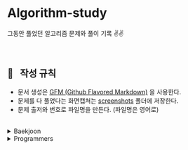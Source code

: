 # Algorithm-study
그동안 풀었던 알고리즘 문제와 풀이 기록 ✌️✌️

<br/>

## 📌 &nbsp; 작성 규칙

- 문서 생성은 [GFM (Github Flavored Markdown)](https://help.github.com/en/github/writing-on-github) 을 사용한다.
- 문제를 다 풀었다는 화면캡쳐는 [screenshots](https://github.com/ChoiEunji0114/Algorithm-study/tree/master/posts/screenshots) 폴더에 저장한다. 
- 문제 출저와 번호로 파일명을 만든다. (파일명은 영어로)

<br/>

<details>
  <summary> Baekjoon </summary>
 
 <br/>
 
- [2178: 미로탐색](https://github.com/ChoiEunji0114/Algorithm-study/blob/master/posts/boj-2178.md)
- [2667: 단지번호 붙이기](https://github.com/ChoiEunji0114/Algorithm-study/blob/master/posts/boj-2667.md)
- [7576: 토마토](https://github.com/ChoiEunji0114/Algorithm-study/blob/master/posts/boj-7576.md)
- [1260: DFS와 BFS](https://github.com/ChoiEunji0114/Algorithm-study/blob/master/posts/boj-1260.md)
- [1697: 숨바꼭질](https://github.com/ChoiEunji0114/Algorithm-study/blob/master/posts/boj-1697.md)
- [1463: 1로 만들기](https://github.com/ChoiEunji0114/Algorithm-study/blob/master/posts/boj-1463.md)
- [9095: 1 2 3 더하기](https://github.com/ChoiEunji0114/Algorithm-study/blob/master/posts/boj-9095.md)
- [1003: 피보나치 함수](https://github.com/ChoiEunji0114/Algorithm-study/blob/master/posts/boj-1003.md)
- [2579: 계단 오르기](https://github.com/ChoiEunji0114/Algorithm-study/blob/master/posts/boj-2579.md)
- [1149: RGB거리](https://github.com/ChoiEunji0114/Algorithm-study/blob/master/posts/boj-1149.md)
- [1012: 유기농 배추](https://github.com/ChoiEunji0114/Algorithm-study/blob/master/posts/boj-1012.md)
- [11403: 경로 찾기](https://github.com/ChoiEunji0114/Algorithm-study/blob/master/posts/boj-11403.md)
- [11724: 연결 요소의 개수](https://github.com/ChoiEunji0114/Algorithm-study/blob/master/posts/boj-11724.md)
- [2583: 영역 구하기](https://github.com/ChoiEunji0114/Algorithm-study/blob/master/posts/boj-2583.md)
- [2468: 안전 영역](https://github.com/ChoiEunji0114/Algorithm-study/blob/master/posts/boj-2468.md)
- [7562: 나이트의 이동](https://github.com/ChoiEunji0114/Algorithm-study/blob/master/posts/boj-7562.md)
- [10026: 적록색약](https://github.com/ChoiEunji0114/Algorithm-study/blob/master/posts/boj-10026.md)
- [1389: 케빈 베이컨의 6단계 법칙](https://github.com/ChoiEunji0114/Algorithm-study/blob/master/posts/boj-1389.md)
- [2644: 촌수계산](https://github.com/ChoiEunji0114/Algorithm-study/blob/master/posts/boj-2644.md)
- [1987: 알파벳](https://github.com/ChoiEunji0114/Algorithm-study/blob/master/posts/boj-1987.md)
- [2206: 벽 부수고 이동하기](https://github.com/ChoiEunji0114/Algorithm-study/blob/master/posts/boj-2206.md)
- [2573: 빙산](https://github.com/ChoiEunji0114/Algorithm-study/blob/master/posts/boj-2573.md)
- [2146: 다리 만들기](https://github.com/ChoiEunji0114/Algorithm-study/blob/master/posts/boj-2146.md)
- [2309: 일곱 난쟁이](https://github.com/ChoiEunji0114/Algorithm-study/blob/master/posts/boj-2309.md)
- [14501: 퇴사](https://github.com/ChoiEunji0114/Algorithm-study/blob/master/posts/boj-14501.md)
- [9466: 텀 프로젝트](https://github.com/ChoiEunji0114/Algorithm-study/blob/master/posts/boj-9466.md)
- [14502: 연구소](https://github.com/ChoiEunji0114/Algorithm-study/blob/master/posts/boj-14502.md)
- [1929: 소수 구하기](https://github.com/ChoiEunji0114/Algorithm-study/blob/master/posts/boj-1929.md)
- [11399: ATM](https://github.com/ChoiEunji0114/Algorithm-study/blob/master/posts/boj-11399.md)
- [11047: 동전0](https://github.com/ChoiEunji0114/Algorithm-study/blob/master/posts/boj-11047.md)
- [1931: 회의실배정](https://github.com/ChoiEunji0114/Algorithm-study/blob/master/posts/boj-1931.md)
- [5585: 거스름돈](https://github.com/ChoiEunji0114/Algorithm-study/blob/master/posts/boj-5585.md)
- [2217: 로프](https://github.com/ChoiEunji0114/Algorithm-study/blob/master/posts/boj-2217.md)
- [1932: 정수 삼각형](https://github.com/ChoiEunji0114/Algorithm-study/blob/master/posts/boj-1932.md)
- [2156: 포도주 시식](https://github.com/ChoiEunji0114/Algorithm-study/blob/master/posts/boj-2156.md)
- [1912: 연속합](https://github.com/ChoiEunji0114/Algorithm-study/blob/master/posts/boj-1912.md)
- [11559: Puyo puyo](https://github.com/ChoiEunji0114/Algorithm-study/blob/master/posts/boj-11559.md)
- [1182: 부분 수열의 합](https://github.com/ChoiEunji0114/Algorithm-study/blob/master/posts/boj-1182.md)
- [2606 : 바이러스](https://github.com/ChoiEunji0114/Algorithm-study/blob/master/posts/boj-2606.md)
- [4963 : 섬의 개수](https://github.com/ChoiEunji0114/Algorithm-study/blob/master/posts/boj-4963.md)
- [2748 : 피보나치 수 2](https://github.com/choidam/Algorithm-study/blob/master/posts/boj-2748.md)
- [11053 : 가장 긴 증가하는 부분 수열](https://github.com/choidam/Algorithm-study/blob/master/posts/boj-11053.md)
- [1753 : 최단경로](https://github.com/choidam/Algorithm-study/blob/master/posts/boj-1753.md)
- [1916 : 최소비용 구하기](https://github.com/choidam/Algorithm-study/blob/master/posts/boj-1916.md)
- [10870 : 피보나치수 5](https://github.com/choidam/Algorithm-study/blob/master/posts/boj-10870.md)
- [11725 : 트리의 부모 찾기](https://github.com/choidam/Algorithm-study/blob/master/posts/boj-11725.md)
- [3055 : 탈출](https://github.com/choidam/Algorithm-study/blob/master/posts/boj-3055.md)
- [2589 : 보물섬](https://github.com/choidam/Algorithm-study/blob/master/posts/boj-2589.md)
- [2839 : 설탕 배달](https://github.com/choidam/Algorithm-study/blob/master/posts/boj-2839.md)
- [16236 : 아기 상어](https://github.com/choidam/Algorithm-study/blob/master/posts/boj-16236.md)
- [11052 : 카드 구매하기](https://github.com/choidam/Algorithm-study/blob/master/posts/boj-11052.md)
- [2798 : 블랙잭](https://github.com/choidam/Algorithm-study/blob/master/posts/boj-2798.md)
- [1937 : 욕심쟁이 판다](https://github.com/choidam/Algorithm-study/blob/master/posts/boj-1937.md)
- [2231 : 분해합](https://github.com/choidam/Algorithm-study/blob/master/posts/boj-2231.md)
- [10451 : 순열 사이클](https://github.com/choidam/Algorithm-study/blob/master/posts/boj-10451.md)
- [13460 : 구슬 탈출2](https://github.com/choidam/Algorithm-study/blob/master/posts/boj-13460.md)
- [1541 : 잃어버린 괄호](https://github.com/choidam/Algorithm-study/blob/master/posts/boj-1541.md)

</details>

<details>
  <summary> Programmers </summary>
 
 <br/>
 
- [가운데 글자 가져오기](https://github.com/ChoiEunji0114/Algorithm-study/blob/master/posts/programmers_12903.md)
- [완주하지 못한 선수](https://github.com/ChoiEunji0114/Algorithm-study/blob/master/posts/programmers_42576.md)
- [두 정수 사이의 합](https://github.com/ChoiEunji0114/Algorithm-study/blob/master/posts/programmers_12912.md)
- [모의고사](https://github.com/ChoiEunji0114/Algorithm-study/blob/master/posts/programmers_42840.md)
- [2016년](https://github.com/ChoiEunji0114/Algorithm-study/blob/master/posts/programmers_12901.md)
- [k번째수](https://github.com/ChoiEunji0114/Algorithm-study/blob/master/posts/programmers_42748.md)
- [서울에서 김서방 찾기](https://github.com/ChoiEunji0114/Algorithm-study/blob/master/posts/programmers_12919.md)
- [체육복](https://github.com/ChoiEunji0114/Algorithm-study/blob/master/posts/programmers_42862.md)
- [수박수박수박수박수?](https://github.com/ChoiEunji0114/Algorithm-study/blob/master/posts/programmers_12922.md)
- [문자열을 정수로](https://github.com/ChoiEunji0114/Algorithm-study/blob/master/posts/programmers_12925.md)
- [2020 카카오공채 문자열 압축](https://github.com/ChoiEunji0114/Algorithm-study/blob/master/posts/programmers_60057.md)
- [2018 kakao blind recruiment 1차 비밀지도](https://github.com/ChoiEunji0114/Algorithm-study/blob/master/posts/programmers_17681.md)
- [2018 kakao blind recruiment 1차 다트게임](https://github.com/ChoiEunji0114/Algorithm-study/blob/master/posts/programmers_17682.md)
- [2019 kakao blind recruiment 실패율](https://github.com/ChoiEunji0114/Algorithm-study/blob/master/posts/programmers_42889.md)
- [서머코딩/윈터코딩(~2018) 예산](https://github.com/ChoiEunji0114/Algorithm-study/blob/master/posts/programmers_42889.md)
- [기능개발](https://github.com/ChoiEunji0114/Algorithm-study/blob/master/posts/programmers_42586.md)
- [프린터](https://github.com/ChoiEunji0114/Algorithm-study/blob/master/posts/programmers_42587.md)
- [탑](https://github.com/ChoiEunji0114/Algorithm-study/blob/master/posts/programmers_42588.md)
- [주식가격](https://github.com/ChoiEunji0114/Algorithm-study/blob/master/posts/programmers_42584.md)
- [전화번호 목록](https://github.com/ChoiEunji0114/Algorithm-study/blob/master/posts/programmers_42577.md)
- [최댓값과 최솟값](https://github.com/ChoiEunji0114/Algorithm-study/blob/master/posts/programmers_12939.md)
- [H index](https://github.com/ChoiEunji0114/Algorithm-study/blob/master/posts/programmers_42747.md)
- [124 나라의 숫자](https://github.com/ChoiEunji0114/Algorithm-study/blob/master/posts/programmers_12899.md)
- [가장 큰 수](https://github.com/ChoiEunji0114/Algorithm-study/blob/master/posts/programmers_42746.md)
- [타겟 넘버](https://github.com/ChoiEunji0114/Algorithm-study/blob/master/posts/programmers_43165.md)
- [카펫](https://github.com/ChoiEunji0114/Algorithm-study/blob/master/posts/programmers_42842.md)
- [다음 큰 숫자](https://github.com/ChoiEunji0114/Algorithm-study/blob/master/posts/programmers_12911.md)
- [서머코딩/윈터코딩(~2018) 스킬트리](https://github.com/ChoiEunji0114/Algorithm-study/blob/master/posts/programmers_49993.md)
- [숫자의 표현](https://github.com/ChoiEunji0114/Algorithm-study/blob/master/posts/programmers_12924.md)
- [땅 따먹기](https://github.com/ChoiEunji0114/Algorithm-study/blob/master/posts/programmers_12913.md)
- [위장](https://github.com/ChoiEunji0114/Algorithm-study/blob/master/posts/programmers_42578.md)
- [큰 수 만들기](https://github.com/ChoiEunji0114/Algorithm-study/blob/master/posts/programmers_42883.md)
- [JadenCase 문자열 만들기](https://github.com/ChoiEunji0114/Algorithm-study/blob/master/posts/programmers_12951.md)
- [2017 카카오예선 카카오프렌즈 컬러링북](https://github.com/ChoiEunji0114/Algorithm-study/blob/master/posts/programmers_1829.md)
- [소수 찾기](https://github.com/ChoiEunji0114/Algorithm-study/blob/master/posts/programmers_42839.md)
- [서머코딩/윈터코딩(2019) 멀쩡한 사각형](https://github.com/ChoiEunji0114/Algorithm-study/blob/master/posts/programmers_62048.md)
- [N개의 최소공배수](https://github.com/ChoiEunji0114/Algorithm-study/blob/master/posts/programmers_12953.md)
- [올바른 괄호](https://github.com/ChoiEunji0114/Algorithm-study/blob/master/posts/programmers_12909.md)
- [행렬의 곱셈](https://github.com/ChoiEunji0114/Algorithm-study/blob/master/posts/programmers_12949.md)
- [더 맵게](https://github.com/ChoiEunji0114/Algorithm-study/blob/master/posts/programmers_42626.md)
- [구명보트](https://github.com/ChoiEunji0114/Algorithm-study/blob/master/posts/programmers_42885.md)
- [나누어 떨어지는 숫자 배열](https://github.com/ChoiEunji0114/Algorithm-study/blob/master/posts/programmers_12910.md)
- [같은숫자](https://github.com/ChoiEunji0114/Algorithm-study/blob/master/posts/programmers_12906.md)
- [2019 카카오 인턴십 : 크레인 인형뽑기 게임 ](https://github.com/ChoiEunji0114/Algorithm-study/blob/master/posts/programmers_64601.md)
- [하샤드 수 ](https://github.com/ChoiEunji0114/Algorithm-study/blob/master/posts/programmers_12947.md)
- [2020 카카오 인턴십 : 키패드 누르기 ](https://github.com/ChoiEunji0114/Algorithm-study/blob/master/posts/programmers_67256.md)
- [다리를 지나는 트럭 ](https://github.com/ChoiEunji0114/Algorithm-study/blob/master/posts/programmers_42583.md)
- [2017 팁스타운 : 짝지어 제거하기](https://github.com/ChoiEunji0114/Algorithm-study/blob/master/posts/programmers_12973.md)
- [Summer/Winter Coding(~2018) : 점프와 순간 이동](https://github.com/ChoiEunji0114/Algorithm-study/blob/master/posts/programmers_12980.md)
- [Summer/Winter Coding(~2018) : 영어 끝말잇기 이동](https://github.com/ChoiEunji0114/Algorithm-study/blob/master/posts/programmers_12981.md)
- [Summer/Winter Coding(~2018) : 소수 만들기](https://github.com/choidam/Algorithm-study/blob/master/posts/programmers_12977.md)
- [2018 kakao blind recruiment : 뉴스 클러스팅](https://github.com/choidam/Algorithm-study/blob/master/posts/programmers_17677.md)
- [2019 kakao blind recruiment : 오픈채팅방](https://github.com/choidam/Algorithm-study/blob/master/posts/programmers_42888.md)
- [2017 팁스타운 : 예상 대진표](https://github.com/choidam/Algorithm-study/blob/master/posts/programmers_12985.md)
- [2018 kakao blind recruiment : 프렌즈 4블록](https://github.com/choidam/Algorithm-study/blob/master/posts/programmers_17679.md)
- [2018 kakao blind recruiment 3차 : 방금그곡](https://github.com/choidam/Algorithm-study/blob/master/posts/programmers_17683.md)
- [2018 kakao blind recruiment : 캐시](https://github.com/choidam/Algorithm-study/blob/master/posts/programmers_17680.md)
- [2018 kakao blind recruiment : 파일명 정렬](https://github.com/choidam/Algorithm-study/blob/master/posts/programmers_17686.md)
- [2018 kakao blind recruiment : 압축](https://github.com/choidam/Algorithm-study/blob/master/posts/programmers_17684.md)
- [2020 kakao blind recruiment : 괄호 변환](https://github.com/choidam/Algorithm-study/blob/master/posts/programmers_60058.md)
- [네트워크](https://github.com/choidam/Algorithm-study/blob/master/posts/programmers_43162.md)
- [단어 변환](https://github.com/choidam/Algorithm-study/blob/master/posts/programmers_43163.md)
- [두 개 뽑아서 더하기](https://github.com/choidam/Algorithm-study/blob/master/posts/programmers_68644.md)
- [내적](https://github.com/choidam/Algorithm-study/blob/master/posts/programmers_70128.md)
- [3진법 뒤집기](https://github.com/choidam/Algorithm-study/blob/master/posts/programmers_68935.md)
- [2019 카카오 개발자 겨울 인턴십 : 튜플](https://github.com/choidam/Algorithm-study/blob/master/posts/programmers_64065.md)

</details>

